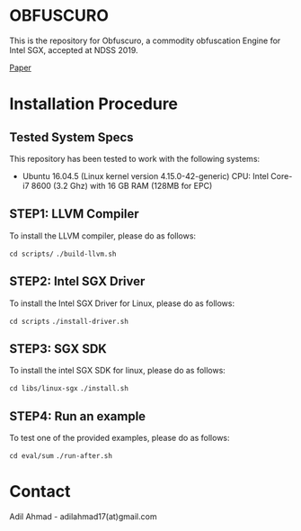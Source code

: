 # OBFUSCURO

This is the repository for Obfuscuro, a commodity obfuscation
Engine for Intel SGX, accepted at NDSS 2019.

[Paper](https://web.ics.purdue.edu/~ahmad37/papers/obfuscuro.pdf)

# Installation Procedure

## Tested System Specs

This repository has been tested to work with the following systems:

- Ubuntu 16.04.5 (Linux kernel version 4.15.0-42-generic)
  CPU: Intel Core-i7 8600 (3.2 Ghz) with 16 GB RAM (128MB for EPC)

## STEP1: LLVM Compiler

To install the LLVM compiler, please do as follows:

`cd scripts/`
`./build-llvm.sh`

## STEP2: Intel SGX Driver

To install the Intel SGX Driver for Linux, please do as follows:

`cd scripts`
`./install-driver.sh`

## STEP3: SGX SDK

To install the intel SGX SDK for linux, please do as follows:

`cd libs/linux-sgx`
`./install.sh`

## STEP4: Run an example

To test one of the provided examples, please do as follows:

`cd eval/sum`
`./run-after.sh`

# Contact

Adil Ahmad - adilahmad17(at)gmail.com